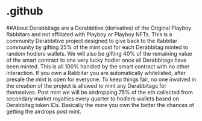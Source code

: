# .github

##About
Derabbitags are a Derabbitive (derivative) of the Original Playboy Rabbitars and not affiliated with Playboy or Playboy NFTs. This is a community Derabbitive project designed to give back to the Rabbitar community by gifting 25% of the mint cost for each Derabbitag minted to random hodlers wallets. We will also be gifting 40% of the remaining value of the smart contract to one very lucky hodler once all Derabbitags have been minted. This is all 100% handled by the smart contract with no other interaction. If you own a Rabbitar you are automatically whitelisted, after presale the mint is open for everyone. To keep things fair, no one involved in the creation of the project is allowed to mint any Derabbitags for themselves. Post mint we will be airdropping 75% of the eth collected from secondary market royalties every quarter to hodlers wallets based on Derabbitag token IDs. Basically the more you own the better the chances of getting the airdrops post mint.
